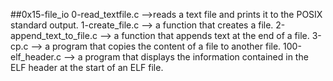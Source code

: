 ##0x15-file_io
0-read_textfile.c -->reads a text file and prints it to the POSIX standard output.
1-create_file.c --> a function that creates a file.
2-append_text_to_file.c --> a function that appends text at the end of a file.
3-cp.c --> a program that copies the content of a file to another file. 
100-elf_header.c --> a program that displays the information contained in the ELF header at the start of an ELF file.
